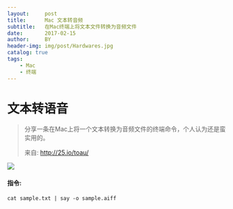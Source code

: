 ```yaml
---
layout:     post
title:      Mac 文本转音频
subtitle:   在Mac终端上将文本文件转换为音频文件
date:       2017-02-15
author:     BY
header-img: img/post/Hardwares.jpg
catalog: true
tags:
    - Mac
    - 终端
---
```


# 文本转语音

>分享一条在Mac上将一个文本转换为音频文件的终端命令，个人认为还是蛮实用的。
>
>来自: <http://25.io/toau/>

![](https://ww2.sinaimg.cn/large/006tNbRwgy1fcqwv0i9ovj30du04p74y.jpg)

#### 指令:

	cat sample.txt | say -o sample.aiff
	
